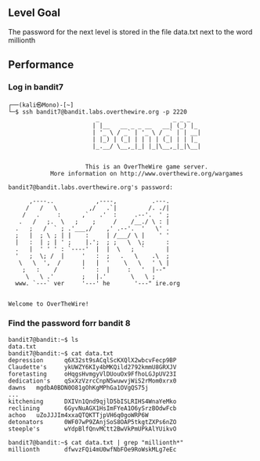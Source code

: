 ## Level Goal
The password for the next level is stored in the file data.txt next to the word millionth
## Performance
### Log in bandit7
    ┌──(kali㉿Mono)-[~]
    └─$ ssh bandit7@bandit.labs.overthewire.org -p 2220
                             _                     _ _ _   
                            | |__   __ _ _ __   __| (_) |_ 
                            | '_ \ / _` | '_ \ / _` | | __|
                            | |_) | (_| | | | | (_| | | |_ 
                            |_.__/ \__,_|_| |_|\__,_|_|\__|
                                                           
    
                          This is an OverTheWire game server. 
                More information on http://www.overthewire.org/wargames
    
    bandit7@bandit.labs.overthewire.org's password: 
    
          ,----..            ,----,          .---.
         /   /   \         ,/   .`|         /. ./|
        /   .     :      ,`   .'  :     .--'.  ' ;
       .   /   ;.  \   ;    ;     /    /__./ \ : |
      .   ;   /  ` ; .'___,/    ,' .--'.  '   \' .
      ;   |  ; \ ; | |    :     | /___/ \ |    ' '
      |   :  | ; | ' ;    |.';  ; ;   \  \;      :
      .   |  ' ' ' : `----'  |  |  \   ;  `      |
      '   ;  \; /  |     '   :  ;   .   \    .\  ;
       \   \  ',  /      |   |  '    \   \   ' \ |
        ;   :    /       '   :  |     :   '  |--"
         \   \ .'        ;   |.'       \   \ ;
      www. `---` ver     '---' he       '---" ire.org
    
    
    Welcome to OverTheWire!
### Find the password forr bandit 8

    bandit7@bandit:~$ ls
    data.txt
    bandit7@bandit:~$ cat data.txt 
    depression      q6X32st9sACqlScKXQlX2wbcvFecp9BP
    Claudette's     ykUWZY6KIy4bMKQild2792kmmU8GRXJV
    foretasting     oHqgsHvmgyVlDUouOx9FfhoLGJpUV23I
    dedication's    qSxXzVzrcCnpN5wuwvjWiS2rMom0xrx0
    dawns   mgdbA0BDN0O81gOhKgMPhGa1OVgQS75j
    ...
    kitchening      DXIVn1Qnd9qjlD5bISLRIHS4WnaYeMko
    reclining       6GyvNuAGX1HsImFYeA1O6ySrzBOdwFcb
    achoo   uZoJJJIm4xxaQTQKTTjpVH6q0goWRP6W
    detonators      0WF07wP9ZAnjSoS8OAP5tkgtZXPs6nZO
    steeple's       wYdpBlfQnvMCtt2BwVkPmUPkAlYUikvO

    bandit7@bandit:~$ cat data.txt | grep "millionth*"
    millionth       dfwvzFQi4mU0wfNbFOe9RoWskMLg7eEc
